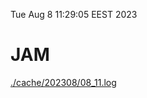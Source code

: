 Tue Aug  8 11:29:05 EEST 2023
# JAM
<a href='./cache/202308/08_11.log'>./cache/202308/08_11.log</a>
